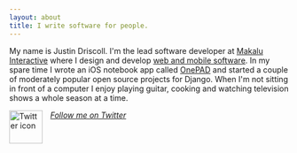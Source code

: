 ```yaml
---
layout: about
title: I write software for people.
---
```


My name is Justin Driscoll. I'm the lead software developer at [Makalu Interactive](http://makaluinc.com) where I design and develop [web and mobile software](http://github.com/jdriscoll). In my spare time I wrote an iOS notebook app called [OnePAD](http://www.onepadapp.com) and started a couple of moderately popular open source projects for Django. When I'm not sitting in front of a computer I enjoy playing guitar, cooking and watching television shows a whole season at a time.

<p>
	<img style="float:left;margin-right:1em;width:60px;" src="http://twitter.com/images/three_circles/twitter-bird-light-bgs.png" alt="Twitter icon" />
	<a href="http://twitter.com/jdriscoll"><em>Follow me on Twitter</em></a>
</p>

